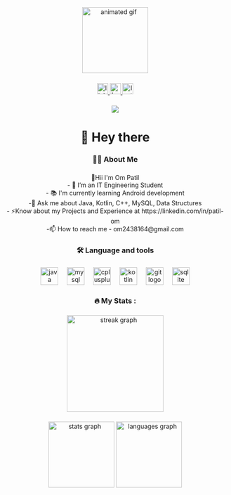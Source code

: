 <div align="center">
  <img src="https://media2.giphy.com/media/qgQUggAC3Pfv687qPC/giphy.gif?cid=ecf05e470wzdq6k8xe9ttblacx6c9tjmxfrbsx7acsw88h0s&ep=v1_gifs_search&rid=giphy.gif&ct=g" height="150" alt="animated gif"  />
</div>

###

<div align="center">
  <a href="https://linkedin.com/in/patil-om" target="_blank">
    <img src="https://img.shields.io/static/v1?message=LinkedIn&logo=linkedin&label=&color=0077B5&logoColor=white&labelColor=&style=for-the-badge" height="25" alt="linkedin logo"  />
  </a>
  <a href="https://www.hackerrank.com/om2438164?hr_r=1" target="_blank">
    <img src="https://img.shields.io/static/v1?message=HackerRank&logo=hackerrank&label=&color=2EC866&logoColor=white&labelColor=&style=for-the-badge" height="25" alt="hackerrank logo"  />
  </a>
  <a href="https://leetcode.com/om2438164/" target="_blank">
    <img src="https://img.shields.io/badge/LeetCode-FFA116?style=for-the-badge&logo=leetcode&logoColor=white" height="25" alt="leetcode logo"  />
  </a>
</div>

###

<div align="center">
  <img src="https://visitor-badge.laobi.icu/badge?page_id=om2438164.om2438164&"  />
</div>

###

<h1 align="center">👋 Hey there</h1>

###

<h3 align="center">👩‍💻  About Me</h3>

###

<p align="center">👋Hii I'm Om Patil <br>- 🔭 I’m an IT Engineering Student<br>- 📚 I'm currently learning Android development<br>-💬 Ask me about Java, Kotlin, C++, MySQL, Data Structures<br>- ⚡Know about my Projects and Experience at https://linkedin.com/in/patil-om<br>-📫 How to reach me - om2438164@gmail.com</p>

###

<h3 align="center">🛠 Language and tools</h3>

###

<div align="center">
  <img src="https://cdn.jsdelivr.net/gh/devicons/devicon/icons/java/java-original.svg" height="40" alt="java logo"  />
  <img width="12" />
  <img src="https://cdn.jsdelivr.net/gh/devicons/devicon/icons/mysql/mysql-original.svg" height="40" alt="mysql logo"  />
  <img width="12" />
  <img src="https://cdn.jsdelivr.net/gh/devicons/devicon/icons/cplusplus/cplusplus-original.svg" height="40" alt="cplusplus logo"  />
  <img width="12" />
  <img src="https://cdn.jsdelivr.net/gh/devicons/devicon/icons/kotlin/kotlin-original.svg" height="40" alt="kotlin logo"  />
  <img width="12" />
  <img src="https://cdn.jsdelivr.net/gh/devicons/devicon/icons/git/git-original.svg" height="40" alt="git logo"  />
  <img width="12" />
  <img src="https://cdn.jsdelivr.net/gh/devicons/devicon/icons/sqlite/sqlite-original.svg" height="40" alt="sqlite logo"  />
</div>

###

<h3 align="center">🔥   My Stats :</h3>

###

<div align="center">
  <img src="https://streak-stats.demolab.com?user=om2438164&locale=en&mode=daily&theme=dark&hide_border=false&border_radius=5&order=3" height="220" alt="streak graph"  />
</div>

###

<p align="left"></p>

###

<div align="center">
  <img src="https://github-readme-stats.vercel.app/api?username=om2438164&hide_title=false&hide_rank=false&show_icons=true&include_all_commits=true&count_private=true&disable_animations=false&theme=dracula&locale=en&hide_border=false&order=1" height="150" alt="stats graph"  />
  <img src="https://github-readme-stats.vercel.app/api/top-langs?username=om2438164&locale=en&hide_title=false&layout=compact&card_width=320&langs_count=5&theme=dracula&hide_border=false&order=2" height="150" alt="languages graph"  />
</div>

